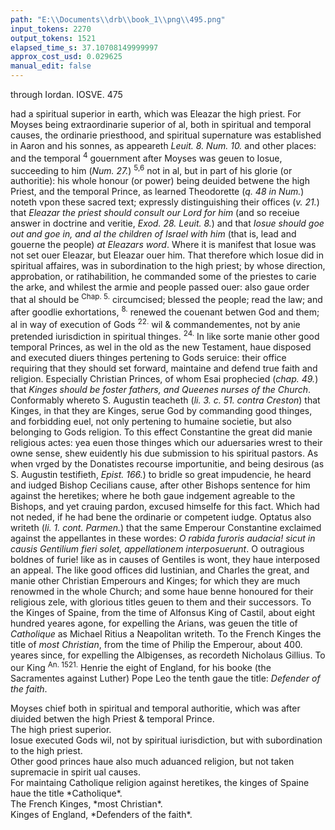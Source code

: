 ```yaml
---
path: "E:\\Documents\\drb\\book_1\\png\\495.png"
input_tokens: 2270
output_tokens: 1521
elapsed_time_s: 37.10708149999997
approx_cost_usd: 0.029625
manual_edit: false
---
```

through Iordan. IOSVE. 475

had a spiritual superior in earth, which was Eleazar the high priest. For Moyses being extraordinarie superior of al, both in spiritual and temporal causes, the ordinarie priesthood, and spiritual supernature was established in Aaron and his sonnes, as appeareth *Leuit. 8. Num. 10.* and other places: and the temporal <sup>4</sup> gouernment after Moyses was geuen to Iosue, succeeding to him (*Num. 27.*) <sup>5,6</sup> not in al, but in part of his glorie (or authoritie): his whole honour (or power) being deuided betwene the high Priest, and the temporal Prince, as learned Theodorette (*q. 48 in Num.*) noteth vpon these sacred text; expressly distinguishing their offices (*v. 21.*) that *Eleazar the priest should consult our Lord for him* (and so receiue answer in doctrine and veritie, *Exod. 28. Leuit. 8.*) and that *Iosue should goe out and goe in, and al the children of Israel with him* (that is, lead and gouerne the people) *at Eleazars word*. Where it is manifest that Iosue was not set ouer Eleazar, but Eleazar ouer him. That therefore which Iosue did in spiritual affaires, was in subordination to the high priest; by whose direction, approbation, or ratihabilition, he commanded some of the priestes to carie the arke, and whilest the armie and people passed ouer: also gaue order that al should be <sup>Chap. 5.</sup> circumcised; blessed the people; read the law; and after goodlie exhortations, <sup>8.</sup> renewed the couenant betwen God and them; al in way of execution of Gods <sup>22.</sup> wil & commandementes, not by anie pretended iurisdiction in spiritual thinges. <sup>24.</sup> In like sorte manie other good temporal Princes, as wel in the old as the new Testament, haue disposed and executed diuers thinges pertening to Gods seruice: their office requiring that they should set forward, maintaine and defend true faith and religion. Especially Christian Princes, of whom Esai prophecied (*chap. 49.*) that *Kinges should be foster fathers, and Queenes nurses of the Church*. Conformably whereto S. Augustin teacheth (*li. 3. c. 51. contra Creston*) that Kinges, in that they are Kinges, serue God by commanding good thinges, and forbidding euel, not only pertening to humaine societie, but also belonging to Gods religion. To this effect Constantine the great did manie religious actes: yea euen those thinges which our aduersaries wrest to their owne sense, shew euidently his due submission to his spiritual pastors. As when vrged by the Donatistes recourse importunitie, and being desirous (as S. Augustin testifieth, *Epist. 166.*) to bridle so great impudencie, he heard and iudged Bishop Cecilians cause, after other Bishops sentence for him against the heretikes; where he both gaue indgement agreable to the Bishops, and yet crauing pardon, excused himselfe for this fact. Which had not neded, if he had bene the ordinarie or competent iudge. Optatus also writeth (*li. 1. cont. Parmen.*) that the same Emperour Constantine exclaimed against the appellantes in these wordes: *O rabida furoris audacia! sicut in causis Gentilium fieri solet, appellationem interposuerunt*. O outragious boldnes of furie! like as in causes of Gentiles is wont, they haue interposed an appeal. The like good offices did Iustinian, and Charles the great, and manie other Christian Emperours and Kinges; for which they are much renowmed in the whole Church; and some haue benne honoured for their religious zele, with glorious titles geuen to them and their successors. To the Kinges of Spaine, from the time of Alfonsus King of Castil, about eight hundred yeares agone, for expelling the Arians, was geuen the title of *Catholique* as Michael Ritius a Neapolitan writeth. To the French Kinges the title of *most Christian*, from the time of Philip the Emperour, about 400. yeares since, for expelling the Albigenses, as recordeth Nicholaus Gillius. To our King <sup>An. 1521.</sup> Henrie the eight of England, for his booke (the Sacramentes against Luther) Pope Leo the tenth gaue the title: *Defender of the faith*.

[^1]: Moyses chief both in spiritual and temporal authoritie, which was after diuided betwen the high Priest & temporal Prince.

[^2]: The high priest superior.

[^3]: Iosue executed Gods wil, not by spiritual iurisdiction, but with subordination to the high priest.

[^4]: Other good princes haue also much aduanced religion, but not taken supremacie in spirit ual causes.

[^5]: For maintaing Catholique religion against heretikes, the kinges of Spaine haue the title *Catholique*.

[^6]: The French Kinges, *most Christian*.

[^7]: Kinges of England, *Defenders of the faith*.

<aside>Moyses chief both in spiritual and temporal authoritie, which was after diuided betwen the high Priest & temporal Prince.</aside>

<aside>The high priest superior.</aside>

<aside>Iosue executed Gods wil, not by spiritual iurisdiction, but with subordination to the high priest.</aside>

<aside>Other good princes haue also much aduanced religion, but not taken supremacie in spirit ual causes.</aside>

<aside>For maintaing Catholique religion against heretikes, the kinges of Spaine haue the title *Catholique*.</aside>

<aside>The French Kinges, *most Christian*.</aside>

<aside>Kinges of England, *Defenders of the faith*.</aside>